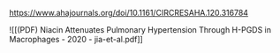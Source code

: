 
https://www.ahajournals.org/doi/10.1161/CIRCRESAHA.120.316784

![[(PDF) Niacin Attenuates Pulmonary Hypertension Through H-PGDS in Macrophages - 2020 - jia-et-al.pdf]]
